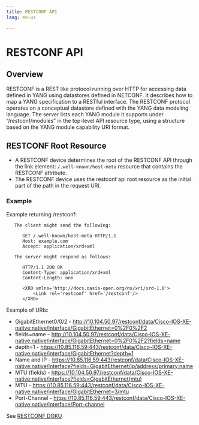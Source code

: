 ```yaml
---
title: RESTCONF API
lang: en-us

---
```


# RESTCONF API

## Overview
RESTCONF is a REST like protocol running over HTTP for accessing data defined in YANG using datastores defined in NETCONF. It describes how to map a YANG specification to a RESTful interface.
The RESTCONF protocol operates on a conceptual datastore defined with the YANG data modeling language. The server lists each YANG module it supports under “/restconf/modules” in the top-level API resource type, using a structure based on the YANG module capability URI format.

## RESTCONF Root Resource

* A RESTCONF device determines the root of the RESTCONF API through the link element: ```/.well-known/host-meta``` resource that contains the RESTCONF attribute.
* The RESTCONF device uses the restconf api root resource as the initial part of the path in the request URI.

### Example
Example returning /restconf:

```
   The client might send the following:

      GET /.well-known/host-meta HTTP/1.1
      Host: example.com
      Accept: application/xrd+xml

   The server might respond as follows:

      HTTP/1.1 200 OK
      Content-Type: application/xrd+xml
      Content-Length: nnn

      <XRD xmlns='http://docs.oasis-open.org/ns/xri/xrd-1.0'>
          <Link rel='restconf' href='/restconf'/>
      </XRD>
```

Example of URIs:
* GigabitEthernet0/0/2 - http://10.104.50.97/restconf/data/Cisco-IOS-XE-native:native/interface/GigabitEthernet=0%2F0%2F2
* fields=name – http://10.104.50.97/restconf/data/Cisco-IOS-XE-native:native/interface/GigabitEthernet=0%2F0%2F2?fields=name
* depth=1 - https://10.85.116.59:443/restconf/data/Cisco-IOS-XE-native:native/interface/GigabitEthernet?depth=1
* Name and IP - https://10.85.116.59:443/restconf/data/Cisco-IOS-XE-native:native/interface?fields=GigabitEthernet/ip/address/primary;name
* MTU (fields) - https://10.104.50.97/restconf/data/Cisco-IOS-XE-native:native/interface?fields=GigabitEthernet(mtu)
* MTU - https://10.85.116.59:443/restconf/data/Cisco-IOS-XE-native:native/interface/GigabitEthernet=3/mtu
* Port-Channel - https://10.85.116.59:443/restconf/data/Cisco-IOS-XE-native:native/interface/Port-channel

See [RESTCONF DOKU](https://www.cisco.com/c/en/us/td/docs/ios-xml/ios/prog/configuration/166/b_166_programmability_cg/restconf_prog_int.html)

